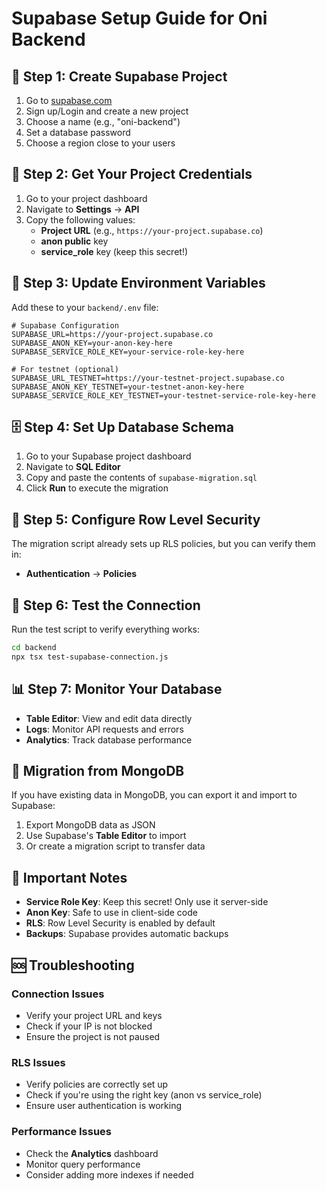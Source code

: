 # Supabase Setup Guide for Oni Backend

## 🚀 **Step 1: Create Supabase Project**

1. Go to [supabase.com](https://supabase.com)
2. Sign up/Login and create a new project
3. Choose a name (e.g., "oni-backend")
4. Set a database password
5. Choose a region close to your users

## 🔧 **Step 2: Get Your Project Credentials**

1. Go to your project dashboard
2. Navigate to **Settings** → **API**
3. Copy the following values:
   - **Project URL** (e.g., `https://your-project.supabase.co`)
   - **anon public** key
   - **service_role** key (keep this secret!)

## 📝 **Step 3: Update Environment Variables**

Add these to your `backend/.env` file:

```env
# Supabase Configuration
SUPABASE_URL=https://your-project.supabase.co
SUPABASE_ANON_KEY=your-anon-key-here
SUPABASE_SERVICE_ROLE_KEY=your-service-role-key-here

# For testnet (optional)
SUPABASE_URL_TESTNET=https://your-testnet-project.supabase.co
SUPABASE_ANON_KEY_TESTNET=your-testnet-anon-key-here
SUPABASE_SERVICE_ROLE_KEY_TESTNET=your-testnet-service-role-key-here
```

## 🗄️ **Step 4: Set Up Database Schema**

1. Go to your Supabase project dashboard
2. Navigate to **SQL Editor**
3. Copy and paste the contents of `supabase-migration.sql`
4. Click **Run** to execute the migration

## 🔐 **Step 5: Configure Row Level Security**

The migration script already sets up RLS policies, but you can verify them in:
- **Authentication** → **Policies**

## 🧪 **Step 6: Test the Connection**

Run the test script to verify everything works:

```bash
cd backend
npx tsx test-supabase-connection.js
```

## 📊 **Step 7: Monitor Your Database**

- **Table Editor**: View and edit data directly
- **Logs**: Monitor API requests and errors
- **Analytics**: Track database performance

## 🔄 **Migration from MongoDB**

If you have existing data in MongoDB, you can export it and import to Supabase:

1. Export MongoDB data as JSON
2. Use Supabase's **Table Editor** to import
3. Or create a migration script to transfer data

## 🚨 **Important Notes**

- **Service Role Key**: Keep this secret! Only use it server-side
- **Anon Key**: Safe to use in client-side code
- **RLS**: Row Level Security is enabled by default
- **Backups**: Supabase provides automatic backups

## 🆘 **Troubleshooting**

### Connection Issues
- Verify your project URL and keys
- Check if your IP is not blocked
- Ensure the project is not paused

### RLS Issues
- Verify policies are correctly set up
- Check if you're using the right key (anon vs service_role)
- Ensure user authentication is working

### Performance Issues
- Check the **Analytics** dashboard
- Monitor query performance
- Consider adding more indexes if needed 